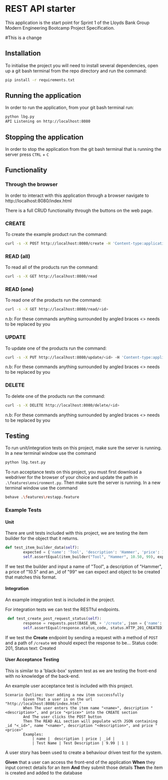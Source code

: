# REST API starter

This application is the start point for Sprint 1 of the Lloyds Bank Group Modern Engineering Bootcamp Project Specification.

#This is a change

## Installation

To initialise the project you will need to install several dependencies, open up a git bash terminal from the repo directory and run the command:

~~~ bash
pip install -r requirements.txt
~~~

## Running the application

In order to run the application, from your git bash terminal run:

~~~ bash
python lbg.py
API Listening on http://localhost:8080
~~~

## Stopping the application

In order to stop the application from the git bash terminal that is running the server press ``CTRL`` + ``C``

## Functionality

### Through the browser

In order to interact with this application through a browser navigate to http://localhost:8080/index.html

There is a full CRUD functionality through the buttons on the web page.

### CREATE

To create the example product run the command:

~~~ bash
curl -s -X POST http://localhost:8080/create -H 'Content-type:application/json' -d '{"name":"example product", "description":"this is an example", "price":9.99}'
~~~

### READ (all)

To read all of the products run the command:

~~~ bash
curl -s -X GET http://localhost:8080/read
~~~

### READ (one)

To read one of the products run the command:

~~~ bash
curl -s -X GET http://localhost:8080/read/<id>
~~~

n.b: For these commands anything surrounded by angled braces <> needs to be replaced by you

### UPDATE

To update one of the products run the command:

~~~ bash
curl -s -X PUT http://localhost:8080/update/<id> -H 'Content-type:application/json'  -d '{"name":"updated product", "description":"its brand new", "price":99.99}'
~~~

n.b: For these commands anything surrounded by angled braces <> needs to be replaced by you

### DELETE

To delete one of the products run the command:

~~~ bash
curl -s -X DELETE http://localhost:8080/delete/<id>
~~~

n.b: For these commands anything surrounded by angled braces <> needs to be replaced by you

## Testing

To run unit/integration tests on this project, make sure the server is running.
In a new terminal window use the command

~~~ bash
python lbg.test.py
~~~

To run acceptance tests on this project, you must first download a webdriver for the browser of your choice and update the path in `.\features\environment.py`. Then make sure the server is running.
In a new terminal window use the command

~~~ bash
behave .\features\restapp.feature
~~~

### Example Tests

#### Unit

There are unit tests included with this project, we are testing the item builder for the object that it returns.

```python
def test_item_builder_data(self):
        expected = {'name': 'Tool', 'description': 'Hammer', 'price': 10.5, '_id': 99}
        self.assertEqual(item_builder("Tool", "Hammer", 10.50, 99), expected)
```

If we test the builder and input a name of "Tool", a description of "Hammer", a price of "10.5" and an _id of "99" we can expect and object to be created that matches this format.

#### Integration

An example integration test is included in the project.

For integration tests we can test the RESTful endpoints.

```python
 def test_create_post_request_status(self):
        response = requests.post(BASE_URL + '/create', json = {'name': 'Tool', 'description': 'Hammer', 'price': 10.5})
        self.assertEqual(response.status_code, status.HTTP_201_CREATED)
```

If we test the **Create** endpoint by sending a request with a method of `POST` and a path of `/create` we should expect the response to be...
Status code: 201, Status text: Created

#### User Acceptance Testing

This is similar to a 'black-box' system test as we are testing the front-end with no knowledge of the back-end.

An example user acceptance test is included with this project.

```gherkin
Scenario Outline: User adding a new item successfully
        Given That a user is on the url "http://localhost:8080/index.html"
        When The user enters the item name "<name>", description "<description>", and price "<price>" into the CREATE section
        And The user clicks the POST button
        Then The READ ALL section will populate with JSON containing _id "<_id>", name "<name>", description "<description>", and price "<price>"
        Examples:
            | name |  description | price | _id |
            | Test Name | Test Description | 9.99 | 1 |
```

A user story has been used to create a behaviour driven test for the system.

**Given** that a user can access the front-end of the application
**When** they input correct details for an item
**And** they submit those details
**Then** the item is created and added to the database
